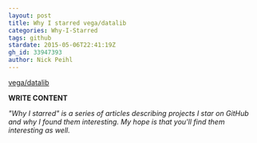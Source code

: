 ```yaml
---
layout: post
title: Why I starred vega/datalib
categories: Why-I-Starred
tags: github
stardate: 2015-05-06T22:41:19Z
gh_id: 33947393
author: Nick Peihl
---
```


[vega/datalib](https://github.com/vega/datalib)

**WRITE CONTENT**

*"Why I starred" is a series of articles describing projects I star on GitHub and why I found them interesting. My hope is that you'll find them interesting as well.*

